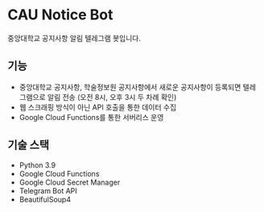 # CAU Notice Bot

중앙대학교 공지사항 알림 텔레그램 봇입니다.

## 기능

- 중앙대학교 공지사항, 학술정보원 공지사항에서 새로운 공지사항이 등록되면 텔레그램으로 알림 전송 (오전 8시, 오후 3시 두 차례 확인)
- 웹 스크래핑 방식이 아닌 API 호출을 통한 데이터 수집
- Google Cloud Functions를 통한 서버리스 운영


## 기술 스택

- Python 3.9
- Google Cloud Functions
- Google Cloud Secret Manager
- Telegram Bot API
- BeautifulSoup4
